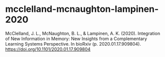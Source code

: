 # mcclelland-mcnaughton-lampinen-2020
McClelland, J. L., McNaughton, B. L., &amp; Lampinen, A. K. (2020). Integration of New Information in Memory: New Insights from a Complementary Learning Systems Perspective. In bioRxiv (p. 2020.01.17.909804). https://doi.org/10.1101/2020.01.17.909804
